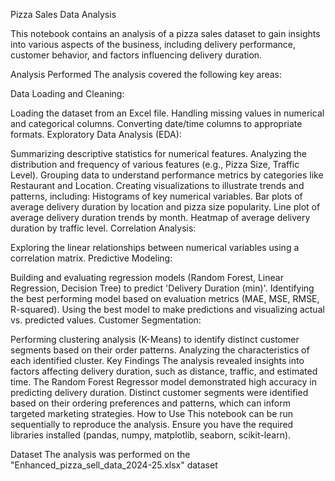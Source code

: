 Pizza Sales Data Analysis

This notebook contains an analysis of a pizza sales dataset to gain insights into various aspects of the business, including delivery performance, customer behavior, and factors influencing delivery duration.

Analysis Performed
The analysis covered the following key areas:

Data Loading and Cleaning:

Loading the dataset from an Excel file.
Handling missing values in numerical and categorical columns.
Converting date/time columns to appropriate formats.
Exploratory Data Analysis (EDA):

Summarizing descriptive statistics for numerical features.
Analyzing the distribution and frequency of various features (e.g., Pizza Size, Traffic Level).
Grouping data to understand performance metrics by categories like Restaurant and Location.
Creating visualizations to illustrate trends and patterns, including:
Histograms of key numerical variables.
Bar plots of average delivery duration by location and pizza size popularity.
Line plot of average delivery duration trends by month.
Heatmap of average delivery duration by traffic level.
Correlation Analysis:

Exploring the linear relationships between numerical variables using a correlation matrix.
Predictive Modeling:

Building and evaluating regression models (Random Forest, Linear Regression, Decision Tree) to predict 'Delivery Duration (min)'.
Identifying the best performing model based on evaluation metrics (MAE, MSE, RMSE, R-squared).
Using the best model to make predictions and visualizing actual vs. predicted values.
Customer Segmentation:

Performing clustering analysis (K-Means) to identify distinct customer segments based on their order patterns.
Analyzing the characteristics of each identified cluster.
Key Findings
The analysis revealed insights into factors affecting delivery duration, such as distance, traffic, and estimated time.
The Random Forest Regressor model demonstrated high accuracy in predicting delivery duration.
Distinct customer segments were identified based on their ordering preferences and patterns, which can inform targeted marketing strategies.
How to Use
This notebook can be run sequentially to reproduce the analysis. Ensure you have the required libraries installed (pandas, numpy, matplotlib, seaborn, scikit-learn).

Dataset
The analysis was performed on the "Enhanced_pizza_sell_data_2024-25.xlsx" dataset
